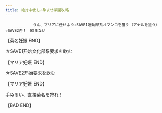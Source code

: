 ```yaml
---
title: 絶対中出し☆孕ませ学園攻略
---
```


                うん、マリアに任せよう☆SAVE1運動部系オマンコを狙う（アナルを狙う）☆SAVE2否！　飲まない

【菊名妊娠 END】

☆SAVE1开始文化部系要求を飲む

【マリア妊娠 END】

☆SAVE2开始要求を飲む

【マリア妊娠 END】

手ぬるい、直接菊名を狩れ！

【BAD END】
              
